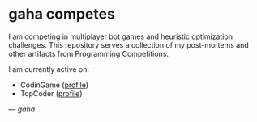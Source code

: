 # gaha competes

I am competing in multiplayer bot games and heuristic optimization challenges. This repository serves a collection of my post-mortems and other artifacts from Programming Competitions. 

I am currently active on:
* CodinGame ([profile](https://www.codingame.com/profile/6dbce2150706c532b6e91552091710626735103))
* TopCoder ([profile](https://profiles.topcoder.com/gaha))


*— gaha*
